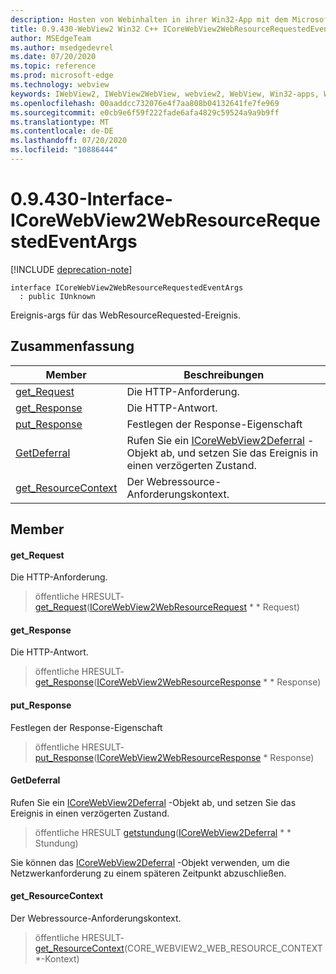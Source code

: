 ```yaml
---
description: Hosten von Webinhalten in ihrer Win32-App mit dem Microsoft Edge WebView2-Steuerelement
title: 0.9.430-WebView2 Win32 C++ ICoreWebView2WebResourceRequestedEventArgs
author: MSEdgeTeam
ms.author: msedgedevrel
ms.date: 07/20/2020
ms.topic: reference
ms.prod: microsoft-edge
ms.technology: webview
keywords: IWebView2, IWebView2WebView, webview2, WebView, Win32-apps, Win32, Edge, ICoreWebView2, ICoreWebView2Host, Browser-Steuerelement, Edge-HTML
ms.openlocfilehash: 00aaddcc732076e4f7aa808b04132641fe7fe969
ms.sourcegitcommit: e0cb9e6f59f222fade6afa4829c59524a9a9b9ff
ms.translationtype: MT
ms.contentlocale: de-DE
ms.lasthandoff: 07/20/2020
ms.locfileid: "10886444"
---
```

# 0.9.430-Interface-ICoreWebView2WebResourceRequestedEventArgs 

[!INCLUDE [deprecation-note](../../includes/deprecation-note.md)]

```
interface ICoreWebView2WebResourceRequestedEventArgs
  : public IUnknown
```

Ereignis-args für das WebResourceRequested-Ereignis.

## Zusammenfassung

 Member                        | Beschreibungen
--------------------------------|---------------------------------------------
[get_Request](#get_request) | Die HTTP-Anforderung.
[get_Response](#get_response) | Die HTTP-Antwort.
[put_Response](#put_response) | Festlegen der Response-Eigenschaft
[GetDeferral](#getdeferral) | Rufen Sie ein [ICoreWebView2Deferral](ICoreWebView2Deferral.md) -Objekt ab, und setzen Sie das Ereignis in einen verzögerten Zustand.
[get_ResourceContext](#get_resourcecontext) | Der Webressource-Anforderungskontext.

## Member

#### get_Request 

Die HTTP-Anforderung.

> öffentliche HRESULT- [get_Request](#get_request)([ICoreWebView2WebResourceRequest](ICoreWebView2WebResourceRequest.md) * * Request)

#### get_Response 

Die HTTP-Antwort.

> öffentliche HRESULT- [get_Response](#get_response)([ICoreWebView2WebResourceResponse](ICoreWebView2WebResourceResponse.md) * * Response)

#### put_Response 

Festlegen der Response-Eigenschaft

> öffentliche HRESULT- [put_Response](#put_response)([ICoreWebView2WebResourceResponse](ICoreWebView2WebResourceResponse.md) * Response)

#### GetDeferral 

Rufen Sie ein [ICoreWebView2Deferral](ICoreWebView2Deferral.md) -Objekt ab, und setzen Sie das Ereignis in einen verzögerten Zustand.

> öffentliche HRESULT [getstundung](#getdeferral)([ICoreWebView2Deferral](ICoreWebView2Deferral.md) * * Stundung)

Sie können das [ICoreWebView2Deferral](ICoreWebView2Deferral.md) -Objekt verwenden, um die Netzwerkanforderung zu einem späteren Zeitpunkt abzuschließen.

#### get_ResourceContext 

Der Webressource-Anforderungskontext.

> öffentliche HRESULT- [get_ResourceContext](#get_resourcecontext)(CORE_WEBVIEW2_WEB_RESOURCE_CONTEXT *-Kontext)

